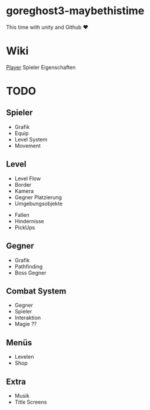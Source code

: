 # goreghost3-maybethistime
This time with unity and Github ♥

# Wiki
[Player](MDWiki/Player.md) Spieler Eigenschaften

# TODO

## Spieler
- Grafik
- Equip
- Level System
- Movement

## Level
- Level Flow
- Border
- Kamera
- Gegner Platzierung
- Umgebungsobjekte
 * Fallen
 * Hindernisse
 * PickUps

## Gegner
- Grafik
- Pathfinding
- Boss Gegner

## Combat System
- Gegner
- Spieler
- Interaktion
- Magie ??

## Menüs
- Levelen
- Shop

## Extra
- Musik
- Title Screens


